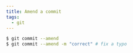 ```yaml
---
title: Amend a commit
tags:
  - git
---
```


```bash
$ git commit --amend
$ git commit --amend -m "correct" # fix a typo
```
